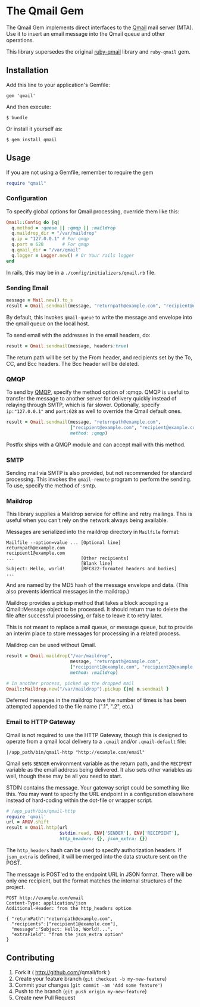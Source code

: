 # The Qmail Gem

The Qmail Gem
implements direct interfaces to the
[Qmail](http://qmail.org) mail server (MTA).
Use it to insert an email message into the Qmail queue and other
operations.

This library supersedes the original [ruby-qmail](https://github.com/afair/ruby-qmail])
library and `ruby-qmail` gem.

## Installation

Add this line to your application's Gemfile:

    gem 'qmail'

And then execute:

    $ bundle

Or install it yourself as:

    $ gem install qmail

## Usage

If you are not using a Gemfile, remember to require the gem

```ruby
require "qmail"
```

### Configuration

To specify global options for Qmail processing, override them like this:
```ruby
Qmail::Config do |q|
  q.method = :queue || :qmqp || :maildrop
  q.maildrop_dir = "/var/maildrop"
  q.ip = "127.0.0.1" # For qmqp
  q.port = 628       # For qmqp
  q.qmail_dir = "/var/qmail"
  q.logger = Logger.new() # Or Your rails logger
end
```

In rails, this may be in a `./config/initializers/qmail.rb` file.

### Sending Email

```ruby
message = Mail.new().to_s
result = Qmail.sendmail(message, "returnpath@example.com", "recipient@example.com")
```

By default, this invokes `qmail-queue` to write the message and envelope into the
qmail queue on the local host.

To send email with the addresses in the email headers, do:

```ruby
result = Qmail.sendmail(message, headers:true)
```

The return path will be set by the From header, and recipients set by the To,
CC, and Bcc headers. The Bcc header will be deleted.

### QMQP

To send by [QMQP](http://cr.yp.to/proto/qmqp.html),
specify the method option of :qmqp. QMQP is
useful to transfer the message to another server for delivery quickly instead of
relaying through SMTP, which is far slower. Optionally, specify  `ip:"127.0.0.1"`
and `port:628` as well to override the Qmail default ones.

```ruby
result = Qmail.sendmail(message, "returnpath@example.com",
                        ["recipient@example.com", "recipient@example.com"],
                        method: :qmqp)
```

Postfix ships with a QMQP module and can accept mail with this method.

### SMTP

Sending mail via SMTP is also provided, but not recommended for standard processing.
This invokes the `qmail-remote` program to perform the sending. To use, specify
the method of :smtp.

### Maildrop

This library supplies a Maildrop service for offline and retry mailings. This is
useful when you can't rely on the network always being available.

Messages are serialized into the maildrop directory in `Mailfile` format:

```
Mailfile --option=value ... [Optional line]
returnpath@example.com
recipient1@example.com
...                         [Other recipients]
                            [Blank line]
Subject: Hello, world!      [RFC822-formated headers and bodies]
...
```

And are named by the MD5 hash of the message envelope and data. (This also prevents
identical messages in the maildrop.)

Maildrop provides a pickup method that takes a block accepting a Qmail::Message
object to be processed. It should return true to delete the file after successful
processing, or false to leave it to retry later.

This is not meant to replace a mail queue, or message queue, but to provide an
interim place to store messages for processing in a related process.

Maildrop can be used without Qmail.

```ruby
result = Qmail.maildrop("/var/maildrop",
                        message, "returnpath@example.com",
                        ["recipient1@example.com", "recipient2@example.com"],
                        method: :maildrop)

# In another process, picked up the dropped mail
Qmail::Maildrop.new("/var/maildrop").pickup {|m| m.sendmail }
```

Deferred messages in the maildrop have the number of times is has been attempted
appended to the file name (".1", ".2", etc.)

### Email to HTTP Gateway

Qmail is not required to use the HTTP Gateway, though this is designed to
operate from a qmail local delivery to a `.qmail` and/or `.qmail-default` file:

```
|/app_path/bin/qmail-http "http://example.com/email"
```

Qmail sets `SENDER` environment variable as the return path, and the `RECIPENT`
variable as the email address being delivered. It also sets other variables as
well, though these may be all you need to start.

STDIN contains the message. Your gateway script could be something like this.
You may want to specify the URL endpoint in a configuration elsewhere instead
of hard-coding within the dot-file or wrapper script.

```ruby
# /app_path/bin/qmail-http
require 'qmail'
url = ARGV.shift
result = Qmail.http(url
                    $stdin.read, ENV['SENDER'], ENV['RECIPIENT'],
                    http_headers: {}, json_extra: {})
```

The `http_headers` hash can be used to specify authorization headers. If `json_extra`
is defined, it will be merged into the data structure sent on the POST.

The message is POST'ed to the endpoint URL in JSON format. There will be only one
recipient, but the format matches the internal structures of the project.

```
POST http://example.com/email
Content-Type: application/json
Additional-Header: from the http_headers option

{ "returnPath":"returnpath@example.com",
  "recipients":["recipient1@example.com"],
  "message":"Subject: Hello, World!...",
  "extraField": "from the json_extra option"
}
```


## Contributing

1. Fork it ( http://github.com/<my-github-username>/qmail/fork )
2. Create your feature branch (`git checkout -b my-new-feature`)
3. Commit your changes (`git commit -am 'Add some feature'`)
4. Push to the branch (`git push origin my-new-feature`)
5. Create new Pull Request
